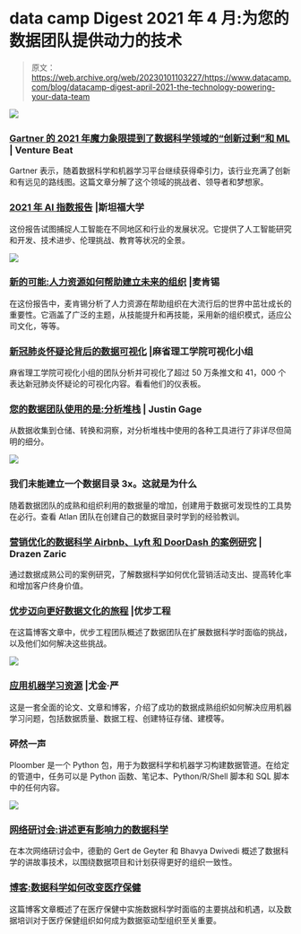 # data camp Digest 2021 年 4 月:为您的数据团队提供动力的技术

> 原文：<https://web.archive.org/web/20230101103227/https://www.datacamp.com/blog/datacamp-digest-april-2021-the-technology-powering-your-data-team>

[![](img/f15dfd37272b40ea85788f8d2eadafab.png)](https://web.archive.org/web/20220529054158/https://www.datacamp.com/groups/business)

### [Gartner 的 2021 年魔力象限提到了数据科学领域的“创新过剩”和 ML](https://web.archive.org/web/20220529054158/https://venturebeat.com/2021/03/14/gartners-2021-magic-quadrant-cites-glut-of-innovation-in-data-science-and-ml/) | Venture Beat

Gartner 表示，随着数据科学和机器学习平台继续获得牵引力，该行业充满了创新和有远见的路线图。这篇文章分解了这个领域的挑战者、领导者和梦想家。

### [2021 年 AI 指数报告](https://web.archive.org/web/20220529054158/https://hai.stanford.edu/research/ai-index-2021) |斯坦福大学

这份报告试图捕捉人工智能在不同地区和行业的发展状况。它提供了人工智能研究和开发、技术进步、伦理挑战、教育等状况的全景。

[![](img/60faa01b392a96f61de5e0ac86031447.png)](https://web.archive.org/web/20220529054158/https://www.datacamp.com/groups/business)

### [新的可能:人力资源如何帮助建立未来的组织](https://web.archive.org/web/20220529054158/https://www.mckinsey.com/business-functions/organization/our-insights/the-new-possible-how-hr-can-help-build-the-organization-of-the-future) |麦肯锡

在这份报告中，麦肯锡分析了人力资源在帮助组织在大流行后的世界中茁壮成长的重要性。它涵盖了广泛的主题，从技能提升和再技能，采用新的组织模式，适应公司文化，等等。

### [新冠肺炎怀疑论背后的数据可视化](https://web.archive.org/web/20220529054158/http://vis.mit.edu/covid-story/#dashboard) |麻省理工学院可视化小组

麻省理工学院可视化小组的团队分析并可视化了超过 50 万条推文和 41，000 个表达新冠肺炎怀疑论的可视化内容。看看他们的仪表板。

### [您的数据团队使用的是:分析堆栈](https://web.archive.org/web/20220529054158/https://technically.dev/posts/what-your-data-team-is-using) | Justin Gage

从数据收集到仓储、转换和洞察，对分析堆栈中使用的各种工具进行了非详尽但简明的细分。

[![](img/bb873e723de388c4c1df70957ad43765.png)](https://web.archive.org/web/20220529054158/https://www.datacamp.com/groups/business)

### 我们未能建立一个数据目录 3x。这就是为什么

随着数据团队的成熟和组织利用的数据量的增加，创建用于数据可发现性的工具势在必行。查看 Atlan 团队在创建自己的数据目录时学到的经验教训。

### [营销优化的数据科学 Airbnb、Lyft 和 DoorDash 的案例研究](https://web.archive.org/web/20220529054158/https://blogboard.io/blog/data-science-in-marketing-optimization/) | Drazen Zaric

通过数据成熟公司的案例研究，了解数据科学如何优化营销活动支出、提高转化率和增加客户终身价值。

### [优步迈向更好数据文化的旅程](https://web.archive.org/web/20220529054158/https://eng.uber.com/ubers-journey-toward-better-data-culture-from-first-principles/) |优步工程

在这篇博客文章中，优步工程团队概述了数据团队在扩展数据科学时面临的挑战，以及他们如何解决这些挑战。

[![](img/c1d86350145bd68923462e3d65e2c5bd.png)](https://web.archive.org/web/20220529054158/https://www.datacamp.com/groups/business)

### [应用机器学习资源](https://web.archive.org/web/20220529054158/https://github.com/eugeneyan/applied-ml) |尤金·严

这是一套全面的论文、文章和博客，介绍了成功的数据成熟组织如何解决应用机器学习问题，包括数据质量、数据工程、创建特征存储、建模等。

### 砰然一声

Ploomber 是一个 Python 包，用于为数据科学和机器学习构建数据管道。在给定的管道中，任务可以是 Python 函数、笔记本、Python/R/Shell 脚本和 SQL 脚本中的任何内容。

[![](img/f31016369be2fc96419150d6da933e3f.png)](https://web.archive.org/web/20220529054158/https://www.datacamp.com/groups/business)

### [网络研讨会:讲述更有影响力的数据科学](https://web.archive.org/web/20220529054158/https://www.datacamp.com/resources/webinars/storytelling-for-impactful-data-science)

在本次网络研讨会中，德勤的 Gert de Geyter 和 Bhavya Dwivedi 概述了数据科学的讲故事技术，以围绕数据项目和计划获得更好的组织一致性。

### [博客:数据科学如何改变医疗保健](https://web.archive.org/web/20220529054158/https://www.datacamp.com/community/blog/data-science-in-healthcare)

这篇博客文章概述了在医疗保健中实施数据科学时面临的主要挑战和机遇，以及数据培训对于医疗保健组织如何成为数据驱动型组织至关重要。